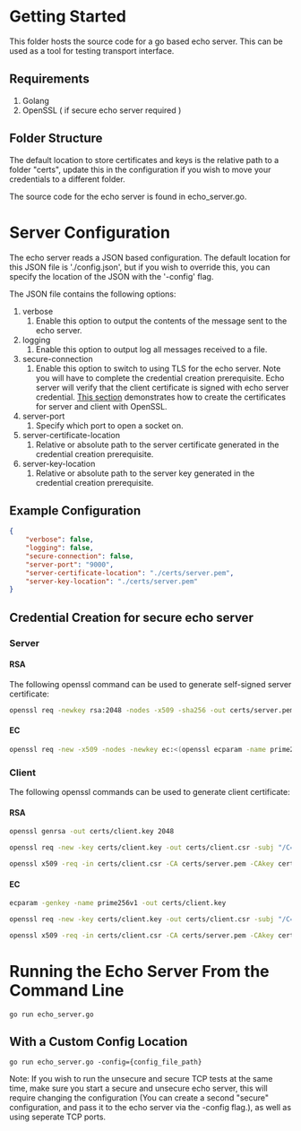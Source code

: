 # Getting Started
This folder hosts the source code for a go based echo server. This can be used as a tool for testing transport interface.

## Requirements
1. Golang
2. OpenSSL ( if secure echo server required )

## Folder Structure
The default location to store certificates and keys is the relative path to a folder "certs", update this in the configuration if you wish to move your credentials to a different folder.

The source code for the echo server is found in echo_server.go.

# Server Configuration
The echo server reads a JSON based configuration. The default location for this JSON file is './config.json', but if you wish to override this, you can specify the location of the JSON with the '-config' flag.

The JSON file contains the following options:
1. verbose
    1. Enable this option to output the contents of the message sent to the echo server.
1. logging
    1. Enable this option to output log all messages received to a file.
1. secure-connection
    1. Enable this option to switch to using TLS for the echo server. Note you will have to complete the credential creation prerequisite. Echo server will verify that the client certificate is signed with echo server credential. [This section](#credential-creation-for-secure-echo-server) demonstrates how to create the certificates for server and client with OpenSSL.
1. server-port
    1. Specify which port to open a socket on.
1. server-certificate-location
    1. Relative or absolute path to the server certificate generated in the credential creation prerequisite.
1. server-key-location
    1. Relative or absolute path to the server key generated in the credential creation prerequisite.
## Example Configuration
```json
{
    "verbose": false,
    "logging": false,
    "secure-connection": false,
    "server-port": "9000",
    "server-certificate-location": "./certs/server.pem",
    "server-key-location": "./certs/server.pem"
}
```


## Credential Creation for secure echo server
### **Server**
#### **RSA**
The following openssl command can be used to generate self-signed server certificate:
```bash
openssl req -newkey rsa:2048 -nodes -x509 -sha256 -out certs/server.pem -keyout certs/server.key -days 365 -subj "/C=US/ST=WA/L=Place/O=YourCompany/OU=IT/CN=www.yours.com/emailAddress=yourEmail@your.com"
```
#### **EC**
```bash
openssl req -new -x509 -nodes -newkey ec:<(openssl ecparam -name prime256v1) -keyout certs/server.key -out certs/server.pem -days 365 -subj "/C=US/ST=WA/L=Place/O=YourCompany/OU=IT/CN=www.your-company-website.com/emailAddress=yourEmail@your-company-website.com"
```
### Client
The following openssl commands can be used to generate client certificate:
#### **RSA**
```bash
openssl genrsa -out certs/client.key 2048

openssl req -new -key certs/client.key -out certs/client.csr -subj "/C=US/ST=WA/L=Place/O=YourCompany/OU=IT/CN=www.yours.com/emailAddress=yourEmail@your.com"

openssl x509 -req -in certs/client.csr -CA certs/server.pem -CAkey certs/server.key -CAcreateserial -out certs/client.pem -days 365 -sha256
```
#### **EC**
```bash
ecparam -genkey -name prime256v1 -out certs/client.key

openssl req -new -key certs/client.key -out certs/client.csr -subj "/C=US/ST=WA/L=Place/O=YourCompany/OU=IT/CN=www.your-company-website.com/emailAddress=yourEmail@your-company-website.com"

openssl x509 -req -in certs/client.csr -CA certs/server.pem -CAkey certs/server.key -CAcreateserial -out certs/client.pem -days 365 -sha256
```

# Running the Echo Server From the Command Line
`go run echo_server.go`
## With a Custom Config Location
`go run echo_server.go -config={config_file_path}`

Note: If you wish to run the unsecure and secure TCP tests at the same time, make sure you start a secure and unsecure echo server, this will require changing the configuration (You can create a second "secure" configuration, and pass it to the echo server via the -config flag.), as well as using seperate TCP ports.

